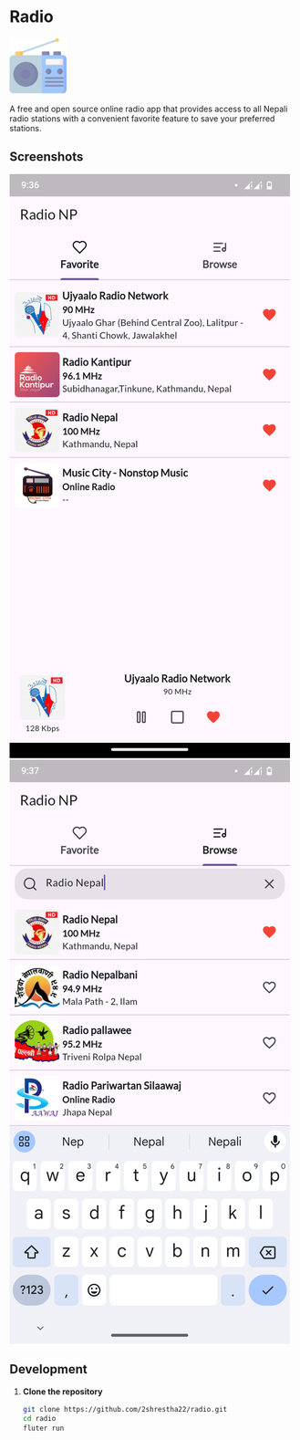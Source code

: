 # Radio

<img src="assets/images/radio-512.png" width="100">

A free and open source online radio app that provides access to all Nepali radio stations with a convenient favorite feature to save your preferred stations.

## Screenshots

![Screenshot 1](screenshots/screenshot1.png)
![Screenshot 2](screenshots/screenshot2.png)


## Development

1. **Clone the repository**
   ```sh
   git clone https://github.com/2shrestha22/radio.git
   cd radio
   fluter run
   ```
